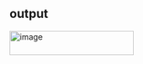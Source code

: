 ## output


<img width="218" height="43" alt="image" src="https://github.com/user-attachments/assets/942debac-b16a-439c-adfa-13efc7e0c0ab" />
